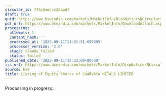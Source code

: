 ```yaml
---
circular_id: 7f6c8aeccc2daadf
draft: true
guid: https://www.bseindia.com/markets/MarketInfo/DispNoticesNCirculars.aspx?Noticeid={0B5DC745-BDDC-4549-B82F-1DC89F4D0D07}&noticeno=20250911-79&dt=09/11/2025&icount=79&totcount=91&flag=0
pdf_url: https://www.bseindia.com/markets/MarketInfo/DownloadAttach.aspx?id=20250911-79&attachedId=875e9fd6-e41c-4dad-985e-06c6105337c4
processing:
  attempts: 1
  content_hash: ''
  processed_at: '2025-09-11T21:21:51.697005'
  processor_version: '2.0'
  stage: claude_failed
  status: failed
published_date: '2025-09-11T14:21:00+00:00'
rss_url: https://www.bseindia.com/markets/MarketInfo/DispNoticesNCirculars.aspx?Noticeid={0B5DC745-BDDC-4549-B82F-1DC89F4D0D07}&noticeno=20250911-79&dt=09/11/2025&icount=79&totcount=91&flag=0
source: bse
title: Listing of Equity Shares of SHARVAYA METALS LIMITED
---
```


Processing in progress...